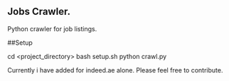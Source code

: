 ## Jobs Crawler.
Python crawler for job listings.


##Setup

cd <project_directory>
bash setup.sh
python crawl.py

Currently i have added for indeed.ae alone. Please feel free to contribute.